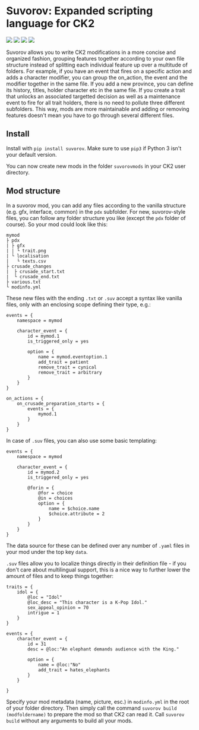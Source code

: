 # Suvorov: Expanded scripting language for CK2

[![](https://img.shields.io/pypi/v/suvorov?style=for-the-badge)](https://pypi.org/project/suvorov/)
[![](https://img.shields.io/pypi/dm/suvorov?style=for-the-badge)](https://pypi.org/project/suvorov/)
[![](https://img.shields.io/github/stars/krateng/suvorov?style=for-the-badge&color=purple)](https://github.com/krateng/suvorov/stargazers)
[![](https://img.shields.io/pypi/l/suvorov?style=for-the-badge)](https://github.com/krateng/suvorov/blob/master/LICENSE)

Suvorov allows you to write CK2 modifications in a more concise and organized fashion, grouping features together according to your own file structure instead of splitting each individual feature up over a multitude of folders. For example, if you have an event that fires on a specific action and adds a character modifier, you can group the on_action, the event and the modifier together in the same file. If you add a new province, you can define its history, titles, holder character etc in the same file. If you create a trait that unlocks an associated targetted decision as well as a maintenance event to fire for all trait holders, there is no need to pollute three different subfolders. This way, mods are more maintainable and adding or removing features doesn't mean you have to go through several different files.

## Install

Install with `pip install suvorov`. Make sure to use `pip3` if Python 3 isn't your default version.

You can now create new mods in the folder `suvorovmods` in your CK2 user directory.


## Mod structure

In a suvorov mod, you can add any files according to the vanilla structure (e.g. gfx, interface, common) in the `pdx` subfolder. For new, suvorov-style files, you can follow any folder structure you like (except the `pdx` folder of course). So your mod could look like this:

	mymod
	├ pdx
	| ├ gfx
	| | └ trait.png
	| └ localisation
	|   └ texts.csv
	├ crusade_changes
	|  ├ crusade_start.txt
	|  └ crusade_end.txt
	├ various.txt
	└ modinfo.yml

These new files with the ending `.txt` or `.suv` accept a syntax like vanilla files, only with an enclosing scope defining their type, e.g.:


	events = {
		namespace = mymod
		
		character_event = {
			id = mymod.1
			is_triggered_only = yes
			
			option = {
				name = mymod.eventoption.1
				add_trait = patient
				remove_trait = cynical
				remove_trait = arbitrary
			}
		}
	}
	
	on_actions = {
		on_crusade_preparation_starts = {
			events = {
				mymod.1
			}
		}
	}
	
In case of `.suv` files, you can also use some basic templating:


	events = {
		namespace = mymod
		
		character_event = {
			id = mymod.2
			is_triggered_only = yes
			
			@forin = {
				@for = choice
				@in = choices
				option = {
					name = $choice.name
					$choice.attribute = 2
				}
			}
		}
	}
	
The data source for these can be defined over any number of `.yaml` files in your mod under the top key `data`.

`.suv` files allow you to localize things directly in their definition file - if you don't care about multilingual support, this is a nice way to further lower the amount of files and to keep things together:


	traits = {
		idol = {
			@loc = "Idol"
			@loc_desc = "This character is a K-Pop Idol."
			sex_appeal_opinion = 70
			intrigue = 1
		}
	}
	
	events = {
		character_event = {
			id = 31
			desc = @loc:"An elephant demands audience with the King."
			
			option = {
				name = @loc:"No"
				add_trait = hates_elephants
			}
		}
	
	}
	
<!---
You may also use yaml to define various things in `.yml` or `.svy` files, though this is hightly experimental. 'Keys' that appear multiple times must be specified as a list instead:

	events:
	   namespace: mymod
	   character_event:
	   - id: mymod.1
	     is_triggered_only: yes
	     option:
	     - name: mymod.eventoption.1
	       add_trait: patient
	       remove_trait:
	       - cynical
	       - arbitrary
	on_actions:
	   on_crusade_preparation_starts:
	      events:
	      - mymod.1
-->

Specify your mod metadata (name, picture, esc.) in `modinfo.yml` in the root of your folder directory. Then simply call the command `suvorov build (modfoldername)` to prepare the mod so that CK2 can read it. Call `suvorov build` without any arguments to build all your mods.
